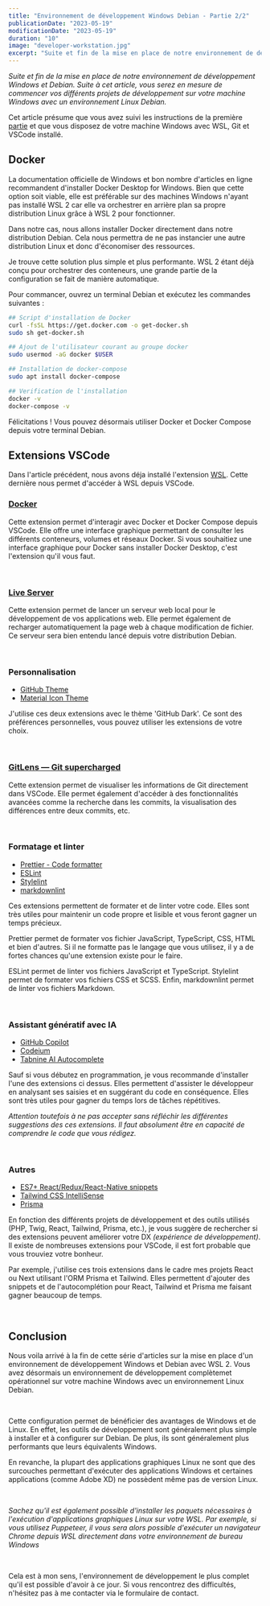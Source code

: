 ```yaml
---
title: "Environnement de développement Windows Debian - Partie 2/2"
publicationDate: "2023-05-19"
modificationDate: "2023-05-19"
duration: "10"
image: "developer-workstation.jpg"
excerpt: "Suite et fin de la mise en place de notre environnement de développement Windows et Debian. Suite à cet article, vous serez en mesure de commencer vos différents projets de développement sur votre machine Windows avec un environnement Linux Debian."
---
```


_Suite et fin de la mise en place de notre environnement de développement Windows et Debian. Suite à cet article, vous serez en mesure de commencer vos différents projets de développement sur votre machine Windows avec un environnement Linux Debian._

Cet article présume que vous avez suivi les instructions de la première [partie](/blog/environnement-de-developpement-windows-debian-partie-1-2) et que vous disposez de votre machine Windows avec WSL, Git et VSCode installé.

## Docker

La documentation officielle de Windows et bon nombre d'articles en ligne recommandent d'installer Docker Desktop for Windows.
Bien que cette option soit viable, elle est préférable sur des machines Windows n'ayant pas installé WSL 2 car elle va orchestrer en arrière plan sa propre distribution Linux grâce à WSL 2 pour fonctionner.

Dans notre cas, nous allons installer Docker directement dans notre distribution Debian. Cela nous permettra de ne pas instancier une autre distribution Linux et donc d'économiser des ressources.

Je trouve cette solution plus simple et plus performante. WSL 2 étant déjà conçu pour orchestrer des conteneurs, une grande partie de la configuration se fait de manière automatique.

Pour commancer, ouvrez un terminal Debian et exécutez les commandes suivantes :

```bash
## Script d'installation de Docker
curl -fsSL https://get.docker.com -o get-docker.sh
sudo sh get-docker.sh

## Ajout de l'utilisateur courant au groupe docker
sudo usermod -aG docker $USER

## Installation de docker-compose
sudo apt install docker-compose

## Verification de l'installation
docker -v
docker-compose -v
```

Félicitations ! Vous pouvez désormais utiliser Docker et Docker Compose depuis votre terminal Debian.

## Extensions VSCode

Dans l'article précédent, nous avons déja installé l'extension [WSL](https://marketplace.visualstudio.com/items?itemName=ms-vscode-remote.remote-wsl). Cette dernière nous permet d'accéder à WSL depuis VSCode.

### [Docker](https://marketplace.visualstudio.com/items?itemName=ms-azuretools.vscode-docker)

Cette extension permet d'interagir avec Docker et Docker Compose depuis VSCode. Elle offre une interface graphique permettant de consulter les différents conteneurs, volumes et réseaux Docker. Si vous souhaitiez une interface graphique pour Docker sans installer Docker Desktop, c'est l'extension qu'il vous faut.

&nbsp;

### [Live Server](https://marketplace.visualstudio.com/items?itemName=ritwickdey.LiveServer)

Cette extension permet de lancer un serveur web local pour le développement de vos applications web. Elle permet également de recharger automatiquement la page web à chaque modification de fichier. Ce serveur sera bien entendu lancé depuis votre distribution Debian.

&nbsp;

### Personnalisation

- [GitHub Theme](https://marketplace.visualstudio.com/items?itemName=GitHub.github-vscode-theme)
- [Material Icon Theme](https://marketplace.visualstudio.com/items?itemName=PKief.material-icon-theme)

J'utilise ces deux extensions avec le thème 'GitHub Dark'. Ce sont des préférences personnelles, vous pouvez utiliser les extensions de votre choix.

&nbsp;

### [GitLens — Git supercharged](https://marketplace.visualstudio.com/items?itemName=eamodio.gitlens)

Cette extension permet de visualiser les informations de Git directement dans VSCode. Elle permet également d'accéder à des fonctionnalités avancées comme la recherche dans les commits, la visualisation des différences entre deux commits, etc.

&nbsp;

### Formatage et linter

- [Prettier - Code formatter](https://marketplace.visualstudio.com/items?itemName=esbenp.prettier-vscode)
- [ESLint](https://marketplace.visualstudio.com/items?itemName=dbaeumer.vscode-eslint)
- [Stylelint](https://marketplace.visualstudio.com/items?itemName=stylelint.vscode-stylelint)
- [markdownlint](https://marketplace.visualstudio.com/items?itemName=DavidAnson.vscode-markdownlint)

Ces extensions permettent de formater et de linter votre code. Elles sont très utiles pour maintenir un code propre et lisible et vous feront gagner un temps précieux.

Prettier permet de formater vos fichier JavaScript, TypeScript, CSS, HTML et bien d'autres. Si il ne formatte pas le langage que vous utilisez, il y a de fortes chances qu'une extension existe pour le faire.

ESLint permet de linter vos fichiers JavaScript et TypeScript. Stylelint permet de formater vos fichiers CSS et SCSS. Enfin, markdownlint permet de linter vos fichiers Markdown.

&nbsp;

### Assistant génératif avec IA

- [GitHub Copilot](https://marketplace.visualstudio.com/items?itemName=GitHub.copilot)
- [Codeium](https://marketplace.visualstudio.com/items?itemName=Codeium.codeium)
- [Tabnine AI Autocomplete](https://marketplace.visualstudio.com/items?itemName=TabNine.tabnine-vscode)

Sauf si vous débutez en programmation, je vous recommande d'installer l'une des extensions ci dessus. Elles permettent d'assister le développeur en analysant ses saisies et en suggérant du code en conséquence. Elles sont très utiles pour gagner du temps lors de tâches répétitives.

_Attention toutefois à ne pas accepter sans réfléchir les différentes suggestions des ces extensions. Il faut absolument être en capacité de comprendre le code que vous rédigez._

&nbsp;

### Autres

- [ES7+ React/Redux/React-Native snippets](https://marketplace.visualstudio.com/items?itemName=dsznajder.es7-react-js-snippets)
- [Tailwind CSS IntelliSense](https://marketplace.visualstudio.com/items?itemName=bradlc.vscode-tailwindcss)
- [Prisma](https://marketplace.visualstudio.com/items?itemName=Prisma.prisma)

En fonction des différents projets de développement et des outils utilisés (PHP, Twig, React, Tailwind, Prisma, etc.), je vous suggère de rechercher si des extensions peuvent améliorer votre DX _(expérience de développement)_. Il existe de nombreuses extensions pour VSCode, il est fort probable que vous trouviez votre bonheur.

Par exemple, j'utilise ces trois extensions dans le cadre mes projets React ou Next utilisant l'ORM Prisma et Tailwind. Elles permettent d'ajouter des snippets et de l'autocomplétion pour React, Tailwind et Prisma me faisant gagner beaucoup de temps.

&nbsp;

## Conclusion

Nous voila arrivé à la fin de cette série d'articles sur la mise en place d'un environnement de développement Windows et Debian avec WSL 2. Vous avez désormais un environnement de développement complètemet opérationnel sur votre machine Windows avec un environnement Linux Debian.

&nbsp;

Cette configuration permet de bénéficier des avantages de Windows et de Linux. En effet, les outils de développement sont généralement plus simple à installer et à configurer sur Debian. De plus, ils sont généralement plus performants que leurs équivalents Windows.

En revanche, la plupart des applications graphiques Linux ne sont que des surcouches permettant d'exécuter des applications Windows et certaines applications (comme Adobe XD) ne possèdent même pas de version Linux.  

&nbsp;

_Sachez qu'il est également possible d'installer les paquets nécessaires à l'exécution d'applications graphiques Linux sur votre WSL. Par exemple, si vous utilisez Puppeteer, il vous sera alors possible d'exécuter un navigateur Chrome depuis WSL directement dans votre environnement de bureau Windows_

&nbsp;

Cela est à mon sens, l'environnement de développement le plus complet qu'il est possible d'avoir à ce jour. Si vous rencontrez des difficultés, n'hésitez pas à me contacter via le formulaire de contact.

